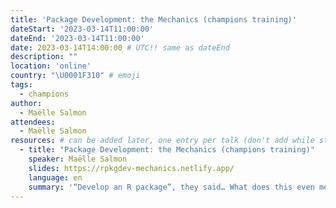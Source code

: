 ```yaml
---
title: 'Package Development: the Mechanics (champions training)'
dateStart: '2023-03-14T11:00:00'
dateEnd: '2023-03-14T11:00:00'
date: 2023-03-14T14:00:00 # UTC!! same as dateEnd
description: ""
location: 'online'
country: "\U0001F310" # emoji
tags: 
  - champions
author:
  - Maëlle Salmon
attendees:
  - Maëlle Salmon
resources: # can be added later, one entry per talk (don't add while still empty, add once there are resources)
  - title: "Package Development: the Mechanics (champions training)"
    speaker: Maëlle Salmon
    slides: https://rpkgdev-mechanics.netlify.app/
    language: en
    summary: '“Develop an R package”, they said… What does this even mean? In this session with a live demo, we shall demystify the creation of an R package. R packages are mostly well-organized folders, and there are automatic tools to help. Let’s dive into the wonders of usethis!'
---
```



